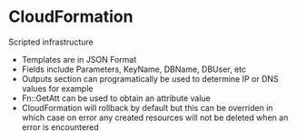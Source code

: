# CloudFormation

Scripted infrastructure

- Templates are in JSON Format
- Fields include Parameters, KeyName, DBName, DBUser, etc
- Outputs section can programatically be used to determine IP or DNS values for example
- Fn::GetAtt can be used to obtain an attribute value
- CloudFormation will rollback by default but this can be overriden in which case on error any created resources will not be deleted when an error is encountered



